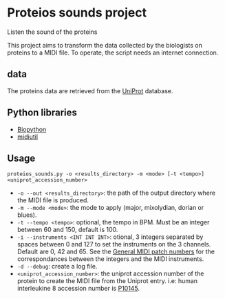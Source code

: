 # Proteios sounds project

Listen the sound of the proteins

This project aims to transform the data collected by the biologists on proteins to a MIDI file.
To operate, the script needs an internet connection.

## data

The proteins data are retrieved from the [UniProt](https://www.uniprot.org/) database.

## Python libraries

- [Biopython](https://biopython.org/)
- [midiutil](https://pypi.org/project/MIDIUtil/)

## Usage
```
proteios_sounds.py -o <results_directory> -m <mode> [-t <tempo>] <uniprot_accession_number>
```

- `-o --out <results_directory>`: the path of the output directory where the MIDI file is produced.
- `-m --mode <mode>`: the mode to apply (major, mixolydian, dorian or blues).
- `-t --tempo <tempo>`: optional, the tempo in BPM. Must be an integer between 60 and 150, default is 100.
- `-i --instruments <INT INT INT>`: otional, 3 integers separated by spaces between 0 and 127 to set the instruments on the 3 channels. Default are 0, 42 and 65. See the [General MIDI patch numbers](http://www.pjb.com.au/muscript/gm.html#patch) for the correspondances between the integers and the MIDI instruments.
- `-d --debug`: create a log file.
- `<uniprot_accession_number>`: the uniprot accession number of the protein to create the MIDI file from the Uniprot entry. i.e: human interleukine 8 accession number is [P10145](https://www.uniprot.org/uniprot/P10145).
